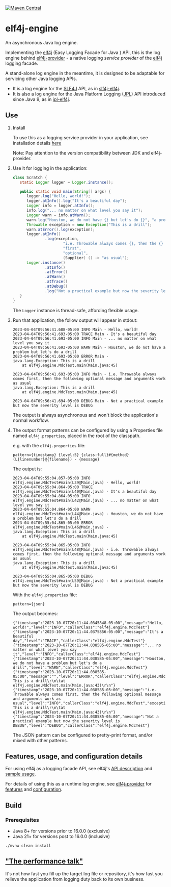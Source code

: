 [![Maven Central](https://img.shields.io/maven-central/v/io.github.elf4j/elf4j-engine.svg?label=Maven%20Central)](https://maven-badges.herokuapp.com/maven-central/io.github.elf4j/elf4j-engine)

# elf4j-engine

An asynchronous Java log engine.

Implementing the [elf4j](https://github.com/elf4j/elf4j) (Easy Logging Facade for Java ) API, this is the log engine
behind [elf4j-provider](https://github.com/elf4j/elf4j-provider) - a native logging _service provider_ of
the [elf4j](https://github.com/elf4j/) logging facade.

A stand-alone log engine in the meantime, it is designed to be adaptable for servicing other Java logging APIs.

* It is a log engine for the [SLF4J](https://www.slf4j.org/) API, as
  in [slf4j-elf4j](https://github.com/elf4j/slf4j-elf4j).
* It is also a log engine for the Java Platform Logging ([JPL](https://openjdk.org/jeps/264)) API introduced since Java
  9, as in [jpl-elf4j](https://github.com/elf4j/jpl-elf4j).

## Use

1. Install

   To use this as a logging service provider in your application, see installation
   details [here](https://github.com/elf4j/elf4j-provider#installation)
  
   Note: Pay attention to the version compatibility between JDK and elf4j-provider.

2. Use it for logging in the application:
   ```java 
   class Scratch {
      static Logger logger = Logger.instance();
   
      public static void main(String[] args) {
         logger.log("Hello, world!");
         logger.atInfo().log("It's a beautiful day");
         Logger info = logger.atInfo();
         info.log("... no matter on what level you say it");
         Logger warn = info.atWarn();
         warn.log("Houston, we do not have {} but let's do {}", "a problem", (Supplier) () -> "a drill");
         Throwable exception = new Exception("This is a drill");
         warn.atError().log(exception);
         logger.atInfo()
                 .log(exception,
                         "i.e. Throwable always comes {}, then the {} message and arguments work {}",
                         "first",
                         "optional",
                         (Supplier) () -> "as usual");
         Logger.instance()
                 .atInfo()
                 .atError()
                 .atWarn()
                 .atTrace()
                 .atDebug()
                 .log("Not a practical example but now the severity level is DEBUG");
      }
   }
   ```
   The `Logger` instance is thread-safe, affording flexible usage.
3. Run that application, the follow output will appear in stdout:
   ```
   2023-04-04T09:56:41.688-05:00 INFO Main - Hello, world!
   2023-04-04T09:56:41.693-05:00 TRACE Main - It's a beautiful day
   2023-04-04T09:56:41.693-05:00 INFO Main - ... no matter on what level you say it
   2023-04-04T09:56:41.693-05:00 WARN Main - Houston, we do not have a problem but let's do a drill
   2023-04-04T09:56:41.693-05:00 ERROR Main - 
   java.lang.Exception: This is a drill
       at elf4j.engine.MdcTest.main(Main.java:45)
   
   2023-04-04T09:56:41.693-05:00 INFO Main - i.e. Throwable always comes first, then the following optional message and arguments work as usual
   java.lang.Exception: This is a drill
       at elf4j.engine.MdcTest.main(Main.java:45)
   
   2023-04-04T09:56:41.694-05:00 DEBUG Main - Not a practical example but now the severity level is DEBUG
   ```
   The output is always asynchronous and won't block the application's normal workflow.
4. The output format patterns can be configured by using a Properties file named `elf4j.properties`, placed in the root
   of the classpath.

   e.g. with the `elf4j.properties` file:

   ```properties
   pattern={timestamp} {level:5} {class:full}#{method}(L{linenumber}@{filename}) - {message}
   ```

   The output is:

   ```
   2023-04-04T09:55:04.857-05:00 INFO  elf4j.engine.MdcTest#main(L39@Main.java) - Hello, world!
   2023-04-04T09:55:04.864-05:00 TRACE elf4j.engine.MdcTest#main(L40@Main.java) - It's a beautiful day
   2023-04-04T09:55:04.864-05:00 INFO  elf4j.engine.MdcTest#main(L42@Main.java) - ... no matter on what level you say it
   2023-04-04T09:55:04.864-05:00 WARN  elf4j.engine.MdcTest#main(L44@Main.java) - Houston, we do not have a problem but let's do a drill
   2023-04-04T09:55:04.865-05:00 ERROR elf4j.engine.MdcTest#main(L46@Main.java) - 
   java.lang.Exception: This is a drill
       at elf4j.engine.MdcTest.main(Main.java:45)
   
   2023-04-04T09:55:04.865-05:00 INFO  elf4j.engine.MdcTest#main(L48@Main.java) - i.e. Throwable always comes first, then the following optional message and arguments work as usual
   java.lang.Exception: This is a drill
       at elf4j.engine.MdcTest.main(Main.java:45)
   
   2023-04-04T09:55:04.865-05:00 DEBUG elf4j.engine.MdcTest#main(L59@Main.java) - Not a practical example but now the severity level is DEBUG
   ```

   With the `elf4j.properties` file:

   ```properties
   pattern={json}
   ```

   The output becomes:

   ```
   {"timestamp":"2023-10-07T20:11:44.0345848-05:00","message":"Hello, world!","level":"INFO","callerClass":"elf4j.engine.MdcTest"}
   {"timestamp":"2023-10-07T20:11:44.0375856-05:00","message":"It's a beautiful day","level":"TRACE","callerClass":"elf4j.engine.MdcTest"}
   {"timestamp":"2023-10-07T20:11:44.038585-05:00","message":"... no matter on what level you say it","level":"INFO","callerClass":"elf4j.engine.MdcTest"}
   {"timestamp":"2023-10-07T20:11:44.038585-05:00","message":"Houston, we do not have a problem but let's do a drill","level":"WARN","callerClass":"elf4j.engine.MdcTest"}
   {"timestamp":"2023-10-07T20:11:44.038585-05:00","message":"","level":"ERROR","callerClass":"elf4j.engine.MdcTest","exception":"java.lang.Exception: This is a drill\r\n\tat elf4j.engine.MdcTest.main(Main.java:43)\r\n"}
   {"timestamp":"2023-10-07T20:11:44.038585-05:00","message":"i.e. Throwable always comes first, then the following optional message and arguments work as usual","level":"INFO","callerClass":"elf4j.engine.MdcTest","exception":"java.lang.Exception: This is a drill\r\n\tat elf4j.engine.MdcTest.main(Main.java:43)\r\n"}
   {"timestamp":"2023-10-07T20:11:44.038585-05:00","message":"Not a practical example but now the severity level is DEBUG","level":"DEBUG","callerClass":"elf4j.engine.MdcTest"}
   ```

   The JSON pattern can be configured to pretty-print format, and/or mixed with other patterns.

## Features, usage, and configuration details

For using elf4j as a logging facade API, see
elf4j's [API description](https://github.com/elf4j/elf4j#log-service-interface-and-access-api)
and [sample usage](https://github.com/elf4j/elf4j#use-it---for-log-service-api-clients).

For details of using this as a runtime log engine, see [elf4j-provider](https://github.com/elf4j/elf4j-provider)
for [features](https://github.com/elf4j/elf4j-provider#features)
and [configuration](https://github.com/elf4j/elf4j-provider#configuration).

## Build

### Prerequisites
* Java 8+ for versions prior to 16.0.0 (exclusive) 
* Java 21+ for versions post to 16.0.0 (inclusive)

```shell
./mvnw clean install
```


## ["The performance talk"](https://github.com/elf4j/elf4j-provider#performance)

It's not how fast you fill up the target log file or repository, it's how fast you relieve the application from logging
duty back to its own business.
